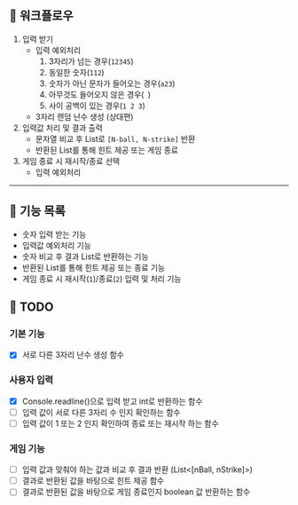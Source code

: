 ## 🌼 워크플로우
1. 입력 받기
   - 입력 예외처리
     1. 3자리가 넘는 경우(`12345`)
     2. 동일한 숫자(`112`)
     3. 숫자가 아닌 문자가 들어오는 경우(`a23`)
     4. 아무것도 들어오지 않은 경우(` `)
     5. 사이 공백이 있는 경우(`1 2 3`)
   - 3자리 랜덤 난수 생성 (상대편)
2. 입력값 처리 및 결과 출력
    - 문자열 비교 후 List로 `[N-ball, N-strike]` 반환
    - 반환된 List를 통해 힌트 제공 또는 게임 종료
3. 게임 종료 시 재시작/종료 선택
   - 입력 예외처리

---

## 🚀 기능 목록
- 숫자 입력 받는 기능
- 입력값 예외처리 기능
- 숫자 비교 후 결과 List로 반환하는 기능
- 반환된 List를 통해 힌트 제공 또는 종료 기능
- 게임 종료 시 재시작(`1`)/종료(`2`) 입력 및 처리 기능

## 📝 TODO
### 기본 기능
- [x] 서로 다른 3자리 난수 생성 함수
### 사용자 입력
- [x] Console.readline()으로 입력 받고 int로 반환하는 함수
- [ ] 입력 값이 서로 다른 3자리 수 인지 확인하는 함수
- [ ] 입력 값이 1 또는 2 인지 확인하여 종료 또는 재시작 하는 함수
### 게임 기능
- [ ] 입력 값과 맞춰야 하는 값과 비교 후 결과 반환 (List<[nBall, nStrike]>)
- [ ] 결과로 반환된 값을 바탕으로 힌트 제공 함수
- [ ] 결과로 반환된 값을 바탕으로 게임 종료인지 boolean 값 반환하는 함수